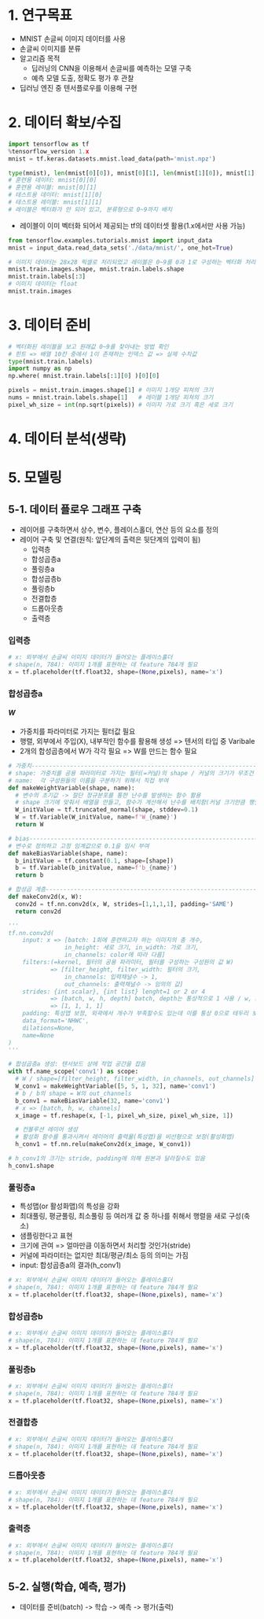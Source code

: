 # 1. 연구목표

- MNIST 손글씨 이미지 데이터를 사용
- 손글씨 이미지를 분류
- 알고리즘 목적
  - 딥러닝의 CNN을 이용해서 손글씨를 예측하는 모델 구축
  - 예측 모델 도출, 정확도 평가 후 관찰
- 딥러닝 엔진 중 텐서플로우를 이용해 구현

# 2. 데이터 확보/수집

```python
import tensorflow as tf
%tensorflow_version 1.x
mnist = tf.keras.datasets.mnist.load_data(path='mnist.npz')

type(mnist), len(mnist[0][0]), mnist[0][1], len(mnist[1][0]), mnist[1][1]
# 훈련용 데이터: mnist[0][0]
# 훈련용 레이블: mnist[0][1]
# 테스트용 데이터: mnist[1][0]
# 테스트용 레이블: mnist[1][1]
# 레이블은 벡터화가 안 되어 있고, 분류형으로 0~9까지 배치
```

* 레이블이 이미 벡터화 되어서 제공되는 tf의 데이터셋 활용(1.x에서만 사용 가능)

```python
from tensorflow.examples.tutorials.mnist import input_data
mnist = input_data.read_data_sets('./data/mnist/', one_hot=True)

# 이미지 데이터는 28x28 픽셀로 처리되었고 레이블은 0~9를 0과 1로 구성하는 벡터화 처리 되었음
mnist.train.images.shape, mnist.train.labels.shape
mnist.train.labels[:3]
# 이미지 데이터는 float
mnist.train.images
```

# 3. 데이터 준비

```python
# 벡터화된 레이블을 보고 원래값 0~9를 찾아내는 방법 확인
# 힌트 => 배열 10칸 중에서 1이 존재하는 인덱스 값 => 실제 수치값
type(mnist.train.labels)
import numpy as np
np.where( mnist.train.labels[:1][0] )[0][0]

pixels = mnist.train.images.shape[1] # 이미지 1개당 피쳐의 크기
nums = mnist.train.labels.shape[1]   # 레이블 1개당 피쳐의 크기
pixel_wh_size = int(np.sqrt(pixels)) # 이미지 가로 크기 혹은 세로 크기
```

# 4. 데이터 분석(생략)

# 5. 모델링

## 5-1. 데이터 플로우 그래프 구축
- 레이어를 구축하면서 상수, 변수, 플레이스홀더, 연산 등의 요소를 정의
- 레이어 구축 및 연결(원칙: 앞단계의 출력은 뒷단계의 입력이 됨)
  - 입력층
  - 합성곱층a
  - 풀링층a
  - 합성곱층b
  - 풀링층b
  - 전결합층
  - 드롭아웃층
  - 출력층

### 입력층

```python
# x: 외부에서 손글씨 이미지 데이터가 들어오는 플레이스홀더
# shape(n, 784): 이미지 1개를 표현하는 데 feature 784개 필요
x = tf.placeholder(tf.float32, shape=(None,pixels), name='x')
```

### 합성곱층a

#### *W*
- 가중치를 파라미터로 가지는 필터값 필요
- 행렬, 외부에서 주입(X), 내부적인 함수를 활용해 생성 => 텐서의 타입 중 Varibale
- 2개의 합성곱층에서 W가 각각 필요 => W를 만드는 함수 필요

```python
# 가중치-------------------------------------------------------------------------------
# shape: 가중치를 공용 파라미터로 가지는 필터(=커널)의 shape / 커널의 크기가 무조건 3x3은 아님
# name:  각 구성원들의 이름을 구분하기 위해서 직접 부여
def makeWeightVariable(shape, name):
  # 변수의 초기값 -> 절단 정규분포를 통한 난수를 발생하는 함수 활용
  # shape 크기에 맞춰서 배열을 만들고, 함수가 계산해서 난수를 배치함(커널 크기만큼 행렬이 만들어지고, 난수가 설정됨) 
  W_initValue = tf.truncated_normal(shape, stddev=0.1)
  W = tf.Variable(W_initValue, name=f'W_{name}')
  return W

# bias--------------------------------------------------------------------------------
# 변수로 정의하고 고정 임계값으로 0.1을 임시 부여
def makeBiasVariable(shape, name):
  b_initValue = tf.constant(0.1, shape=[shape])
  b = tf.Variable(b_initValue, name=f'b_{name}')
  return b

# 합성곱 계층--------------------------------------------------------------------------
def makeConv2d(x, W):
  conv2d = tf.nn.conv2d(x, W, strides=[1,1,1,1], padding='SAME')
  return conv2d

'''
tf.nn.conv2d(
    input: x => [batch: 1회에 훈련하고자 하는 이미지의 총 개수, 
                in_height: 세로 크기, in_width: 가로 크기, 
                in_channels: color에 따라 다름]
    filters:(=kernel, 필터의 공용 파라미터, 필터를 구성하는 구성원의 값 W)
            => [filter_height, filter_width: 필터의 크기, 
                in_channels: 입력채널수 -> 1, 
                out_channels: 출력채널수 -> 임의의 값]
    strides: {int scalar}, {int list} lenght=1 or 2 or 4
            => [batch, w, h, depth] batch, depth는 통상적으로 1 사용 / w, h는 일반적으로 같은 값
            => [1, 1, 1, 1]
    padding: 특성맵 보정, 외곽에서 개수가 부족할수도 있는데 이를 통상 0으로 테두리 보정(SAME)
    data_format='NHWC',
    dilations=None,
    name=None
)
'''
```

```python
# 합성곱층a 생성: 텐서보드 상에 작업 공간을 잡음
with tf.name_scope('conv1') as scope:
  # W / shape=[filter_height, filter_width, in_channels, out_channels]
  W_conv1 = makeWeightVariable([5, 5, 1, 32], name='conv1')
  # b / b의 shape = W의 out_channels
  b_conv1 = makeBiasVariable(32, name='conv1')
  # x => [batch, h, w, channels]
  x_image = tf.reshape(x, [-1, pixel_wh_size, pixel_wh_size, 1])

  # 컨볼루션 레이어 생성
  # 활성화 함수를 통과시켜서 레이어의 출력물(특성맵)을 비선형으로 보정(활성화맵)
  h_conv1 = tf.nn.relu(makeConv2d(x_image, W_conv1))

# h_conv1의 크기는 stride, padding에 의해 원본과 달라질수도 있음
h_conv1.shape
```

### 풀링층a

- 특성맵(or 활성화맵)의 특성을 강화
- 최대풀링, 평균풀링, 최소풀링 등 여러개 값 중 하나를 취해서 행렬을 새로 구성(축소)
- 샘플링한다고 표현
- 크기에 관여 => 얼마만큼 이동하면서 처리할 것인가(stride)
- 커널에 파라미터는 없지만 최대/평균/최소 등의 의미는 가짐
- input: 합성곱층a의 결과(h_conv1)  

```python
# x: 외부에서 손글씨 이미지 데이터가 들어오는 플레이스홀더
# shape(n, 784): 이미지 1개를 표현하는 데 feature 784개 필요
x = tf.placeholder(tf.float32, shape=(None,pixels), name='x')
```

### 합성곱층b

```python
# x: 외부에서 손글씨 이미지 데이터가 들어오는 플레이스홀더
# shape(n, 784): 이미지 1개를 표현하는 데 feature 784개 필요
x = tf.placeholder(tf.float32, shape=(None,pixels), name='x')
```

### 풀링층b

```python
# x: 외부에서 손글씨 이미지 데이터가 들어오는 플레이스홀더
# shape(n, 784): 이미지 1개를 표현하는 데 feature 784개 필요
x = tf.placeholder(tf.float32, shape=(None,pixels), name='x')
```

### 전결합층

```python
# x: 외부에서 손글씨 이미지 데이터가 들어오는 플레이스홀더
# shape(n, 784): 이미지 1개를 표현하는 데 feature 784개 필요
x = tf.placeholder(tf.float32, shape=(None,pixels), name='x')
```

### 드롭아웃층

```python
# x: 외부에서 손글씨 이미지 데이터가 들어오는 플레이스홀더
# shape(n, 784): 이미지 1개를 표현하는 데 feature 784개 필요
x = tf.placeholder(tf.float32, shape=(None,pixels), name='x')
```

### 출력층

```python
# x: 외부에서 손글씨 이미지 데이터가 들어오는 플레이스홀더
# shape(n, 784): 이미지 1개를 표현하는 데 feature 784개 필요
x = tf.placeholder(tf.float32, shape=(None,pixels), name='x')
```



## 5-2. 실행(학습, 예측, 평가)
- 데이터를 준비(batch) -> 학습 -> 예측 -> 평가(출력)

